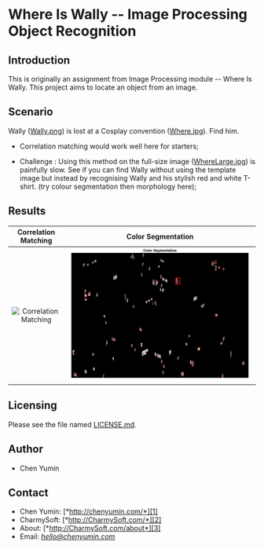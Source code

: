 **Where Is Wally -- Image Processing Object Recognition**
========================


Introduction
------------------------
This is originally an assignment from Image Processing module -- Where Is Wally. This project aims to locate an object from an image.


Scenario
------------------------
Wally ([Wally.png](Wally.png)) is lost at a Cosplay convention ([Where.jpg](Where.jpg)). Find him.

- Correlation matching would work well here for starters;

- Challenge : Using this method on the full-size image ([WhereLarge.jpg](WhereLarge.jpg)) is painfully slow. See if you can find Wally without using the template image but instead by recognising Wally and his stylish red and white T-shirt. (try colour segmentation then morphology here);


Results
------------------------
| Correlation Matching | Color Segmentation |
| :---: | :---: |
| ![Correlation Matching](results/correlation-matching.bmp) | ![Color Segmentation](results/color-segmentation.jpg) |


Licensing
------------------------
Please see the file named [LICENSE.md](LICENSE.md).


Author
------------------------
* Chen Yumin  


Contact
------------------------
* Chen Yumin: [*http://chenyumin.com/*][1]
* CharmySoft: [*http://CharmySoft.com/*][2]  
* About: [*http://CharmySoft.com/about*][3]  
* Email: [*hello@chenyumin.com*](mailto:hello@chenyumin.com)  

[1]: http://chenyumin.com/ "Chen Yumin"
[2]: http://www.CharmySoft.com/ "CharmySoft"
[3]: http://www.CharmySoft.com/about "About CharmySoft"
